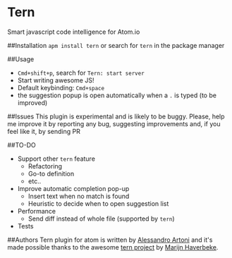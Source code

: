 # Tern

Smart javascript code intelligence for Atom.io

##Installation
`apm install tern` or search for `tern` in the package manager

##Usage
* `Cmd+shift+p`, search for `Tern: start server`
* Start writing awesome JS!
* Default keybinding: `Cmd+space`
* the suggestion popup is open automatically when a `.` is typed (to be improved)

##Issues
This plugin is experimental and is likely to be buggy. Please, help me improve it by reporting any bug, suggesting improvements and, if you feel like it, by sending PR

##TO-DO
* Support other `tern` feature
    * Refactoring
    * Go-to definition
    * etc..
* Improve automatic completion pop-up
    * Insert text when no match is found
    * Heuristic to decide when to open suggestion list
* Performance
    * Send diff instead of whole file (supported by `tern`)
* Tests

##Authors
Tern plugin for atom is written by [Alessandro Artoni](https://artoale.com) and it's made possible thanks to the awesome [tern project](http://ternjs.net/) by [Marijn Haverbeke](https://github.com/marijnh).
